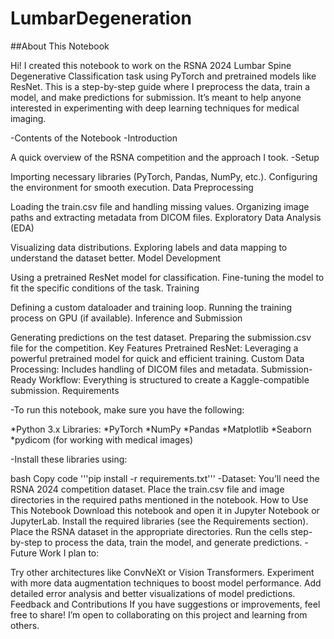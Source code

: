 # LumbarDegeneration

##About This Notebook

Hi! I created this notebook to work on the RSNA 2024 Lumbar Spine Degenerative Classification task using PyTorch and pretrained models like ResNet. 
This is a step-by-step guide where I preprocess the data, train a model, and make predictions for submission. It’s meant to help anyone interested in experimenting with deep learning techniques for medical imaging.

-Contents of the Notebook
-Introduction

A quick overview of the RSNA competition and the approach I took.
-Setup

Importing necessary libraries (PyTorch, Pandas, NumPy, etc.).
Configuring the environment for smooth execution.
Data Preprocessing

Loading the train.csv file and handling missing values.
Organizing image paths and extracting metadata from DICOM files.
Exploratory Data Analysis (EDA)

Visualizing data distributions.
Exploring labels and data mapping to understand the dataset better.
Model Development

Using a pretrained ResNet model for classification.
Fine-tuning the model to fit the specific conditions of the task.
Training

Defining a custom dataloader and training loop.
Running the training process on GPU (if available).
Inference and Submission

Generating predictions on the test dataset.
Preparing the submission.csv file for the competition.
Key Features
Pretrained ResNet: Leveraging a powerful pretrained model for quick and efficient training.
Custom Data Processing: Includes handling of DICOM files and metadata.
Submission-Ready Workflow: Everything is structured to create a Kaggle-compatible submission.
Requirements

-To run this notebook, make sure you have the following:

*Python 3.x
Libraries:
*PyTorch
*NumPy
*Pandas
*Matplotlib
*Seaborn
*pydicom (for working with medical images)

-Install these libraries using:

bash
Copy code
'''pip install -r requirements.txt'''
-Dataset:
You’ll need the RSNA 2024 competition dataset. Place the train.csv file and image directories in the required paths mentioned in the notebook.
How to Use This Notebook
Download this notebook and open it in Jupyter Notebook or JupyterLab.
Install the required libraries (see the Requirements section).
Place the RSNA dataset in the appropriate directories.
Run the cells step-by-step to process the data, train the model, and generate predictions.
-Future Work
I plan to:

Try other architectures like ConvNeXt or Vision Transformers.
Experiment with more data augmentation techniques to boost model performance.
Add detailed error analysis and better visualizations of model predictions.
Feedback and Contributions
If you have suggestions or improvements, feel free to share! I’m open to collaborating on this project and learning from others.
